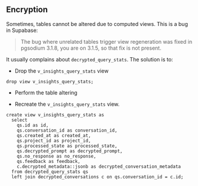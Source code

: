 ## Encryption

Sometimes, tables cannot be altered due to computed views. This is a bug in Supabase:

> The bug where unrelated tables trigger view regeneration was fixed in pgsodium 3.1.8, you are on 3.1.5, so that fix is not present.

It usually complains about `decrypted_query_stats`. The solution is to:

- Drop the `v_insights_query_stats` view

```
drop view v_insights_query_stats;
```

- Perform the table altering

- Recreate the `v_insights_query_stats` view.

```
create view v_insights_query_stats as
  select
    qs.id as id,
    qs.conversation_id as conversation_id,
    qs.created_at as created_at,
    qs.project_id as project_id,
    qs.processed_state as processed_state,
    qs.decrypted_prompt as decrypted_prompt,
    qs.no_response as no_response,
    qs.feedback as feedback,
    c.decrypted_metadata::jsonb as decrypted_conversation_metadata
  from decrypted_query_stats qs
  left join decrypted_conversations c on qs.conversation_id = c.id;
```
